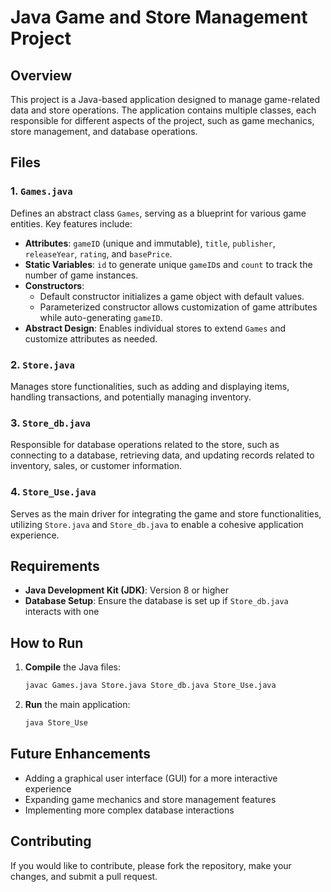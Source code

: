 
# Java Game and Store Management Project

## Overview
This project is a Java-based application designed to manage game-related data and store operations. The application contains multiple classes, each responsible for different aspects of the project, such as game mechanics, store management, and database operations.

## Files

### 1. `Games.java`
Defines an abstract class `Games`, serving as a blueprint for various game entities. Key features include:
   - **Attributes**: `gameID` (unique and immutable), `title`, `publisher`, `releaseYear`, `rating`, and `basePrice`.
   - **Static Variables**: `id` to generate unique `gameID`s and `count` to track the number of game instances.
   - **Constructors**: 
      - Default constructor initializes a game object with default values.
      - Parameterized constructor allows customization of game attributes while auto-generating `gameID`.
   - **Abstract Design**: Enables individual stores to extend `Games` and customize attributes as needed.

### 2. `Store.java`
Manages store functionalities, such as adding and displaying items, handling transactions, and potentially managing inventory.

### 3. `Store_db.java`
Responsible for database operations related to the store, such as connecting to a database, retrieving data, and updating records related to inventory, sales, or customer information.

### 4. `Store_Use.java`
Serves as the main driver for integrating the game and store functionalities, utilizing `Store.java` and `Store_db.java` to enable a cohesive application experience.

## Requirements
- **Java Development Kit (JDK)**: Version 8 or higher
- **Database Setup**: Ensure the database is set up if `Store_db.java` interacts with one

## How to Run
1. **Compile** the Java files:
   ```bash
   javac Games.java Store.java Store_db.java Store_Use.java
   ```
2. **Run** the main application:
   ```bash
   java Store_Use
   ```

## Future Enhancements
- Adding a graphical user interface (GUI) for a more interactive experience
- Expanding game mechanics and store management features
- Implementing more complex database interactions

## Contributing
If you would like to contribute, please fork the repository, make your changes, and submit a pull request.

